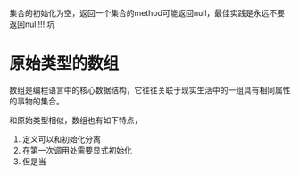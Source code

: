 


集合的初始化为空，返回一个集合的method可能返回null，最佳实践是永远不要返回null!!! 坑



# 原始类型的数组

数组是编程语言中的核心数据结构，它往往关联于现实生活中的一组具有相同属性的事物的集合。

和原始类型相似，数组也有如下特点，
 1. 定义可以和初始化分离
 2. 在第一次调用处需要显式初始化
 3. 但是当




